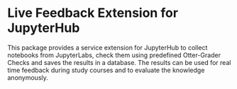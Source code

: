 # Live Feedback Extension for JupyterHub

This package provides a service extension for JupyterHub to collect notebooks from JupyterLabs, check them using predefined Otter-Grader Checks and saves the results in a database. The results can be used for real time feedback during study courses and to evaluate the knowledge anonymously.
